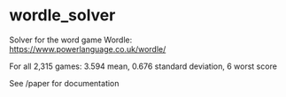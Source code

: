 # wordle_solver

Solver for the word game Wordle: https://www.powerlanguage.co.uk/wordle/

For all 2,315 games: 3.594 mean, 0.676 standard deviation, 6 worst score

See /paper for documentation
